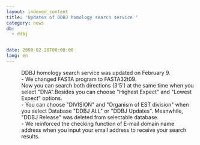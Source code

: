 ```yaml
---
layout: indexed_content
title: 'Updates of DDBJ homology search service '
category: news
db:
  - ddbj


date: 2000-02-28T00:00:00
lang: en
---
```


<dd>DDBJ homology search service was updated on February 9.<br>
<dd>- We changed FASTA program to FASTA32t09.<br>Now you can search both directions (3'5') at the same time when you select "DNA".Besides you can choose "Highest Expect" and "Lowest Expect" options.<br>
<dd>- You can choose "DIVISION" and "Organism of EST division" when you select Database "DDBJ ALL" or "DDBJ Updates". Meanwhile, "DDBJ Release" was deleted from selectable database.<br>
<dd>- We reinforced the checking function of E-mail domain name address when you input your email address to receive your search results.</dd>
</dd>
</dd>
</dd>

